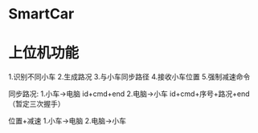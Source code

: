 # SmartCar
# 上位机功能
1.识别不同小车
2.生成路况
3.与小车同步路径
4.接收小车位置
5.强制减速命令

同步路况:
1.小车->电脑
   id+cmd+end
2.电脑->小车
   id+cmd+序号+路况+end（暂定三次握手）

位置+减速
1.小车->电脑
2.电脑->小车

